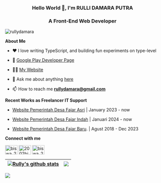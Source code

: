 <h3 align="center">Hello World 👋, I'm RULLI DAMARA PUTRA</h3>
<h3 align="center">A Front-End Web Developer</h3>

<p align="left"> <img src="https://komarev.com/ghpvc/?username=rullydamara&label=Profile%20views&color=0e75b6&style=flat" alt="rullydamara" /> </p>

**About Me**

- ❤️ I love writing TypeScript, and building fun experiments on type-level

- 💼 [Google Play Developer Page](https://play.google.com/store/apps/dev?id=7268001166970990021)

- 👨‍💻 [My Website](https://www.damarastudio.com)

- 💬 Ask me about anything [here](https://github.com/rullydamara/rullydamara/issues)

- 📫 How to reach me **rullydamara@gmail.com**



**Recent Works as Freelancer IT Support**

- [Website Pemerintah Desa Fajar Asri](https://fajarasri-mesuji.desa.id) | January 2023 - now

- [Website Pemerintah Desa Fajar Indah](https://fajarindah-mesuji.desa.id) | Januari 2024 - now
  
- [Website Pemerintah Desa Fajar Baru](). | Agust 2018 - Dec 2023

**Connect with me**
<p align="left">
<a href="https://twitter.com/rullidamara" target="blank"><img align="center" src="https://raw.githubusercontent.com/rahuldkjain/github-profile-readme-generator/master/src/images/icons/Social/twitter.svg" alt="biswa_20p" height="30" width="40" /></a>
<a href="https://linkedin.com/in/rulli-damara-putra" target="blank"><img align="center" src="https://raw.githubusercontent.com/rahuldkjain/github-profile-readme-generator/master/src/images/icons/Social/linked-in-alt.svg" alt="2002bishwajeet" height="30" width="40" /></a>
<a href="https://instagram.com/rullydamara" target="blank"><img align="center" src="https://raw.githubusercontent.com/rahuldkjain/github-profile-readme-generator/master/src/images/icons/Social/instagram.svg" alt="biswa_20p" height="30" width="40" /></a>
</p>

| <a href="https://github.com/rullydamara/github-readme-stats"><img align="center" src="https://github-readme-stats.vercel.app/api?username=rullydamara&show_icons=true&include_all_commits=true&theme=buefy&hide_border=true" alt="Rully's github stats" /></a> | <a href="https://github.com/rullydamara/github-readme-stats"><img align="center" src="https://github-readme-stats.vercel.app/api/top-langs/?username=rullydamara&layout=compact&theme=buefy&hide_border=true" /></a> |
| ------------- | ------------- |

<!--
**Support**
-->

![](https://hit.yhype.me/github/profile?user_id=45301948)

